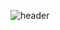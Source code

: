 ![header](https://capsule-render.vercel.app/api?type=soft&color=DDD8D2&height=150&section=header&text=기행문&fontColor=46316C&fontSize=70&animation=fadeIn&fontAlignY=55)
